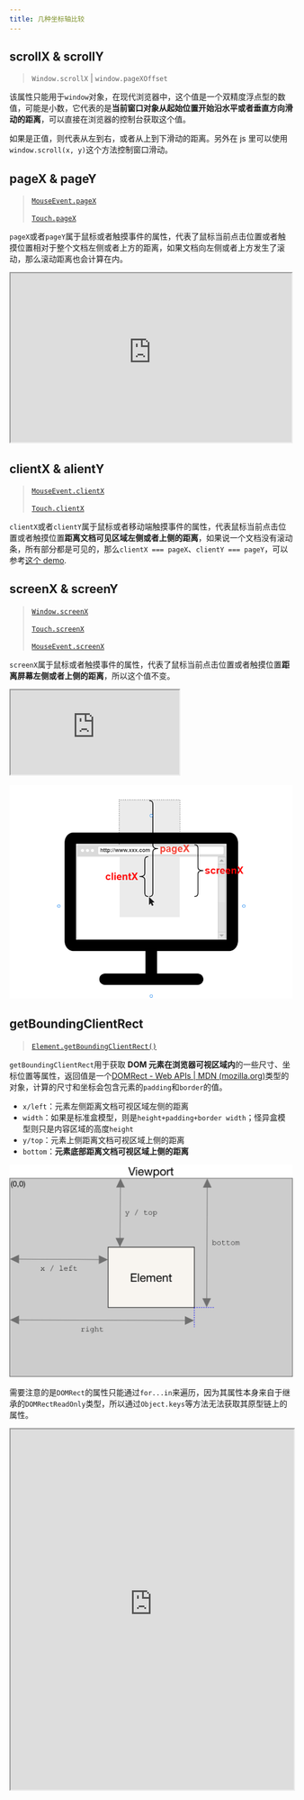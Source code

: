 ```yaml
---
title: 几种坐标轴比较
---
```


## scrollX & scrollY

> `Window.scrollX` | `window.pageXOffset`

该属性只能用于`window`对象，在现代浏览器中，这个值是一个双精度浮点型的数值，可能是小数，它代表的是**当前窗口对象从起始位置开始沿水平或者垂直方向滑动的距离**，可以直接在浏览器的控制台获取这个值。

如果是正值，则代表从左到右，或者从上到下滑动的距离。另外在 js 里可以使用`window.scroll(x, y)`这个方法控制窗口滑动。

## pageX & pageY

> [`MouseEvent.pageX`](https://developer.mozilla.org/en-US/docs/Web/API/MouseEvent/pageX)
>
> [`Touch.pageX`](https://developer.mozilla.org/en-US/docs/Web/API/Touch/pageX)

`pageX`或者`pageY`属于鼠标或者触摸事件的属性，代表了鼠标当前点击位置或者触摸位置相对于整个文档左侧或者上方的距离，如果文档向左侧或者上方发生了滚动，那么滚动距离也会计算在内。

<iframe title="Showing the mouse position relative to page origin sample" width="500" height="300" src="https://yari-demos.prod.mdn.mozit.cloud/en-US/docs/Web/API/MouseEvent/pageX/_sample_.Showing_the_mouse_position_relative_to_page_origin.html" loading="lazy" style="background: #fff"></iframe>

## clientX & alientY

> [`MouseEvent.clientX`](https://developer.mozilla.org/en-US/docs/Web/API/MouseEvent/clientX)
>
> [`Touch.clientX`](https://developer.mozilla.org/zh-CN/docs/Web/API/Touch/clientX)

`clientX`或者`clientY`属于鼠标或者移动端触摸事件的属性，代表鼠标当前点击位置或者触摸位置**距离文档可见区域左侧或者上侧的距离**，如果说一个文档没有滚动条，所有部分都是可见的，那么`clientX === pageX`、`clientY === pageY`，可以参考[这个 demo](http://output.jsbin.com/oRIDUXE/1/).

## screenX & screenY

> [`Window.screenX`](https://developer.mozilla.org/en-US/docs/Web/API/Window/screenX)
>
> [`Touch.screenX`](https://developer.mozilla.org/en-US/docs/Web/API/Touch/screenX)
>
> [`MouseEvent.screenX`](https://developer.mozilla.org/en-US/docs/web/api/mouseevent/screenx)

`screenX`属于鼠标或者触摸事件的属性，代表了鼠标当前点击位置或者触摸位置**距离屏幕左侧或者上侧的距离**，所以这个值不变。

<iframe title="Example sample" src="https://yari-demos.prod.mdn.mozit.cloud/en-US/docs/Web/API/MouseEvent/screenX/_sample_.Example.html" loading="lazy" style="background: #fff"></iframe>

![image-20210930154625581](../../images/image-20210930154625581.png)

## getBoundingClientRect

> [`Element.getBoundingClientRect()`](https://developer.mozilla.org/en-US/docs/Web/API/Element/getBoundingClientRect)

`getBoundingClientRect`用于获取 **DOM 元素在浏览器可视区域内**的一些尺寸、坐标位置等属性，返回值是一个[DOMRect - Web APIs | MDN (mozilla.org)](https://developer.mozilla.org/en-US/docs/Web/API/DOMRect)类型的对象，计算的尺寸和坐标会包含元素的`padding`和`border`的值。

- `x/left`：元素左侧距离文档可视区域左侧的距离
- `width`：如果是标准盒模型，则是`height+padding+border width`；怪异盒模型则只是内容区域的高度`height`
- `y/top`：元素上侧距离文档可视区域上侧的距离
- `bottom`：**元素底部距离文档可视区域上侧的距离**

![img](../../images/element-box-diagram.png)

需要注意的是`DOMRect`的属性只能通过`for...in`来遍历，因为其属性本身来自于继承的`DOMRectReadOnly`类型，所以通过`Object.keys`等方法无法获取其原型链上的属性。

<iframe title="Scrolling sample" width="100%" height="640" src="https://yari-demos.prod.mdn.mozit.cloud/en-US/docs/Web/API/Element/getBoundingClientRect/_sample_.Scrolling.html" loading="lazy" style="background: #fff"></iframe>
